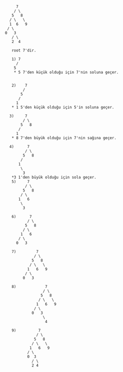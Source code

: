           7  
         / \
        5   8
       / \   \
       1  6   9 
      / \   
     0   3  
        / \
        2  4  

        root 7'dir.

        1) 7
          /
         5
         * 5 7'den küçük olduğu için 7'nin soluna geçer.
  
  
        2)    7
             /
            5
           /
          1
        * 1 5'den küçük olduğu için 5'in soluna geçer.
  
       3)     7  
             / \
            5   8
           /    
          1    
        * 8 7'den büyük olduğu için 7'nin sağına geçer.

       4)      7  
              / \
             5   8
            /     
           1  
            \
             3 
        *3 1'den büyük olduğu için sola geçer.
        5)     7  
              / \
             5   8
            / \   
           1   6
            \
             3  

        6)      7  
               / \
              5   8
             / \   
            1   6
           / \
          0   3   

        7)         7  
                  / \
                 5   8
                / \   \
               1   6   9
              / \
             0   3   

        8)             7  
                      / \
                     5   8
                    / \   \
                   1   6   9
                  / \
                 0   3
                      \
                       4

        9)          7  
                   / \
                  5   8
                 / \   \
                1   6   9
               / \
               0  3
                 / \
                 2 4          
    